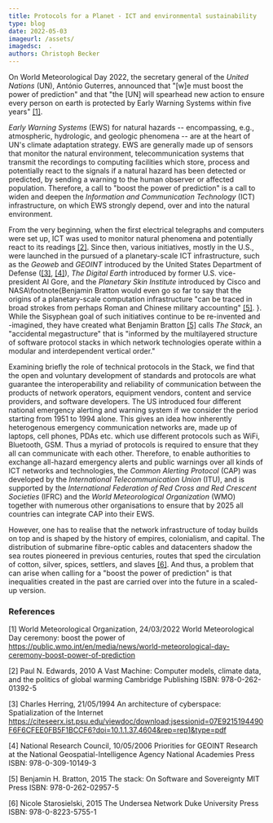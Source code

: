 ```yaml
---
title: Protocols for a Planet - ICT and environmental sustainability
type: blog
date: 2022-05-03
imageurl: /assets/
imagedsc:  .
authors: Christoph Becker
---
```


On World Meteorological Day 2022, the secretary general of the *United Nations* (UN), António Guterres, announced that "[w]e must boost the power of prediction" and that "the [UN] will spearhead new action to ensure every person on earth is protected by Early Warning Systems within five years" [[1]](#1).

*Early Warning Systems* (EWS) for natural hazards -- encompassing, e.g., atmospheric, hydrologic, and geologic phenomena -- are at the heart of UN's climate adaptation strategy. EWS are generally made up of sensors that monitor the natural environment, telecommunication systems that transmit the recordings to computing facilities which store, process and potentially react to the signals if a natural hazard has been detected or predicted, by sending a warning to the human observer or affected population. Therefore, a call to "boost the power of prediction" is a call to widen and deepen the *Information and Communication Technology* (ICT) infrastructure, on which EWS strongly depend, over and into the natural environment.

From the very beginning, when the first electrical telegraphs and computers were set up, ICT was used to monitor natural phenomena and potentially react to its readings [[2]](#2). Since then, various initiatives, mostly in the U.S., were launched in the pursued of a planetary-scale ICT infrastructure, such as the *Geoweb* and *GEOINT* introduced by the United States Department of Defense ([[3]](#3), [[4]](#4)), *The Digital Earth* introduced by former U.S. vice-president Al Gore, and the *Planetary Skin Institute* introduced by Cisco and NASA\footnote{Benjamin Bratton would even go so far to say that the origins of a planetary-scale computation infrastructure "can be traced in broad strokes from perhaps Roman and Chinese military accounting" [[5]](#5). }. While the Sisyphean goal of such initiatives continue to be re-invented and -imagined, they have created what Benjamin Bratton [[5]](#5) calls *The Stack*, an "accidental megastructure" that is "informed by the multilayered structure of software protocol stacks in which network technologies operate within a modular and interdependent vertical order."

Examining briefly the role of technical protocols in the Stack, we find that the open and voluntary development of standards and protocols are what guarantee the interoperability and reliability of communication between the products of network operators, equipment vendors, content and service providers, and software developers. The US introduced four different national emergency alerting and warning system if we consider the period starting from 1951 to 1994 alone. This gives an idea how inherently heterogenous emergency communication networks are, made up of laptops, cell phones, PDAs etc. which use different protocols such as WiFi, Bluetooth, GSM. Thus a myriad of protocols is required to ensure that they all can communicate with each other. Therefore, to enable authorities to exchange all-hazard emergency alerts and public warnings over all kinds of ICT networks and technologies, the *Common Alerting Protocol* (CAP) was developed by the *International Telecommunication Union* (ITU), and is supported by the *International Federation of Red Cross and Red Crescent Societies* (IFRC) and the *World Meteorological Organization* (WMO) together with numerous other organisations to ensure that by 2025 all countries can integrate CAP into their EWS.

However, one has to realise that the network infrastructure of today builds on top and is shaped by the history of empires, colonialism, and capital. The distribution of submarine fibre-optic cables and datacenters shadow the sea routes pioneered in previous centuries, routes that sped the circulation of cotton, silver, spices, settlers, and slaves [[6]](#6). And thus, a problem that can arise when calling for a "boost the power of prediction" is that inequalities created in the past are carried over into the future in a scaled-up version.

<!-- https://cdt.org/insights/preserving-the-open-internet-through-interoperability/ -->


### References
<a id="1">[1]</a>
World Meteorological Organization, 24/03/2022
World Meteorological Day ceremony: boost the power of
https://public.wmo.int/en/media/news/world-meteorological-day-ceremony-boost-power-of-prediction

<a id="2">[2]</a>
Paul N. Edwards, 2010
A Vast Machine: Computer models, climate data, and the politics of global warming
Cambridge Publishing
ISBN: 978-0-262-01392-5

<a id="3">[3]</a>
Charles Herring, 21/05/1994
An architecture of cyberspace: Spatialization of the Internet
https://citeseerx.ist.psu.edu/viewdoc/download;jsessionid=07E9215194490F6F6CFEE0FB5F1BCCF6?doi=10.1.1.37.4604&rep=rep1&type=pdf

<a id="4">[4]</a>
National Research Council, 10/05/2006
Priorities for GEOINT Research at the National Geospatial-Intelligence Agency
National Academies Press
ISBN: 978-0-309-10149-3

<a id="5">[5]</a>
Benjamin H. Bratton, 2015
The stack: On Software and Sovereignty
MIT Press
ISBN: 978-0-262-02957-5

<a id="6">[6]</a>
Nicole Starosielski, 2015
The Undersea Network
Duke University Press
ISBN: 978-0-8223-5755-1
